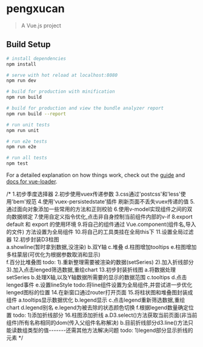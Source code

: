 # pengxucan

> A Vue.js project

## Build Setup

``` bash
# install dependencies
npm install

# serve with hot reload at localhost:8080
npm run dev

# build for production with minification
npm run build

# build for production and view the bundle analyzer report
npm run build --report

# run unit tests
npm run unit

# run e2e tests
npm run e2e

# run all tests
npm test
```

For a detailed explanation on how things work, check out the [guide](http://vuejs-templates.github.io/webpack/) and [docs for vue-loader](http://vuejs.github.io/vue-loader).

/*
1.初步季度选择器
2.初步使用vuex传递参数
3.css通过'postcss'和'less'使用'bem'规范
4.使用'vuex-persistedstate'插件  刷新页面不丢失vuex传递的值
5.通过面向对象添加一些常用的方法和正则校验
6.使用v-model实现组件之间的双向数据绑定
7.使用自定义指令优化,点击非自身控制当前组件内部的v-if
8.export default 和 export 的使用环境
9.将自己的组件通过 Vue.component(组件名,导入的文件) 方法设置为全局组件
10.将自己的工具类挂在全局this下
11.设置全局过滤器
12.初步封装D3柱图     
    a.showline(暂时拿到数据,没渲染) 
    b.双Y轴 
    c.堆叠 
    d.柱图增加tooltips 
    e.柱图增加多柱蒙层(可优化为根据参数取消和显示)    
    f.百分比堆叠图
    todo:
        1).重新整理需要被渲染的数据(setSeries)
        2).加入折线部分
        3).加入点击lenged筛选数据,重绘chart
13.初步封装折线图
    a.将数据处理setSeries
    b.处理X轴,以及Y轴数据所需要的显示的数据范围
    c.tooltips
    d.点击lenged事件
    e.设置lineStyle
    todo:将line组件设置为全局组件,并尝试进一步优化lenged图标的位置
14.在新窗口通过router打开页面
15.将柱状图和堆叠图封装成组件
    a.tooltips显示数据优化
    b.legend显示
    c.点击legend重新筛选数据,重绘chart
    d.legend别名
    e.legend为被去除的状态颜色切换
    f.根据legend数量确定位置
    todo:
        1)添加折线部分
16.柱图添加折线
    a.D3.select()方法获取当前页面(非当前组件)所有名称相同的dom(传入父组件名称解决)
    b.目前折线部分d3.line()方法只能读数组类型的值-------还需其他方法解决问题
    todo:
        1)legend部分显示折线的元素
*/

